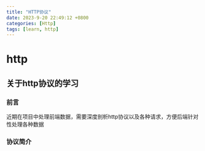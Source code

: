 ```yaml
---
title: "HTTP协议"
date: 2023-9-20 22:49:12 +0800
categories: [Http]
tags: [learn, http]
---
```


# http

## 关于http协议的学习

### 前言

近期在项目中处理前端数据，需要深度剖析http协议以及各种请求，方便后端针对性处理各种数据

### 协议简介
